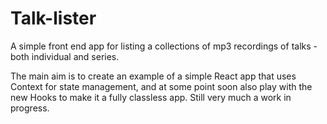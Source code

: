 # Talk-lister
A simple front end app for listing a collections of mp3 recordings of talks - both individual and series. 

The main aim is to create an example of a simple React app that uses Context for state management, and at some point soon also play with the new Hooks to make it a fully classless app. Still very much a work in progress.
